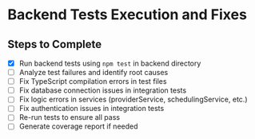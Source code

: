 # Backend Tests Execution and Fixes

## Steps to Complete
- [x] Run backend tests using `npm test` in backend directory
- [ ] Analyze test failures and identify root causes
- [ ] Fix TypeScript compilation errors in test files
- [ ] Fix database connection issues in integration tests
- [ ] Fix logic errors in services (providerService, schedulingService, etc.)
- [ ] Fix authentication issues in integration tests
- [ ] Re-run tests to ensure all pass
- [ ] Generate coverage report if needed
